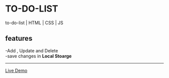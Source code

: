 # TO-DO-LIST
to-do-list | HTML | CSS | JS 



## features
-Add , Update and Delete
<br>
-save changes in **Local Stoarge**

---
[Live Demo](https://the-first-to-do.vercel.app/)
